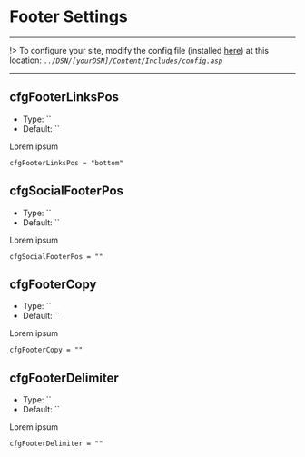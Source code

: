 # Footer Settings
---
!> To configure your site, modify the config file (installed [here](/setup?id=installation)) at this location: *`../DSN/[yourDSN]/Content/Includes/config.asp`*

---

## cfgFooterLinksPos
- Type: ``
- Default: ``

Lorem ipsum

    cfgFooterLinksPos = "bottom"
    
## cfgSocialFooterPos
- Type: ``
- Default: ``

Lorem ipsum

    cfgSocialFooterPos = ""
    
## cfgFooterCopy
- Type: ``
- Default: ``

Lorem ipsum

    cfgFooterCopy = ""
    
## cfgFooterDelimiter
- Type: ``
- Default: ``

Lorem ipsum

    cfgFooterDelimiter = ""
